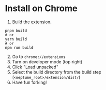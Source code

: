 # Install on Chrome


1. Build the extension.

  ```
  pnpm build
  # or
  yarn build
  # or
  npm run build
  ```

2. Go to `chrome://extensions`
3. Turn on developer mode (top right)
4. Click "Load unpacked"
5. Select the build directory from the build step (`<neptune_root>/extension/dist/`)
6. Have fun forking!
